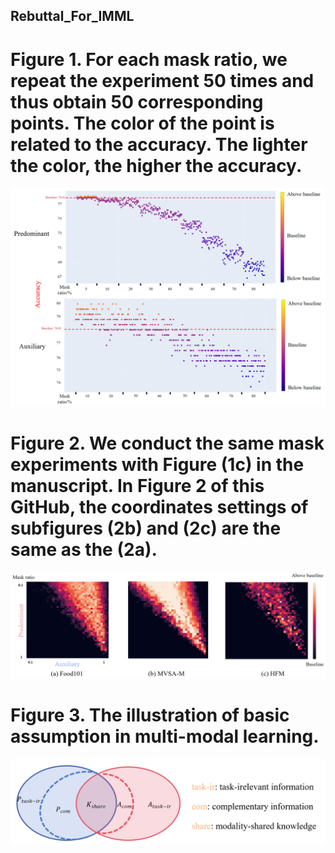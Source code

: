 ## Rebuttal_For_IMML

# Figure 1. For each mask ratio, we repeat the experiment 50 times and thus obtain 50 corresponding points. The color of the point is related to the accuracy. The lighter the color, the higher the accuracy.
![这是图片](Single_mask.png "Magic Gardens")

# Figure 2. We conduct the same mask experiments with Figure (1c) in the manuscript. In Figure 2 of this GitHub, the coordinates settings of subfigures (2b) and (2c) are the same as the (2a).
![这是图片](Heatmap.png "Magic Gardens")

# Figure 3. The illustration of basic assumption in multi-modal learning.
![这是图片](basic_assumption_multimodal_learning.png "Magic Gardens")
